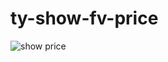 ﻿# ty-show-fv-price
![show price](https://github.com/user-attachments/assets/fe2df7ee-c60e-4eae-8b47-cb036696d45c)
